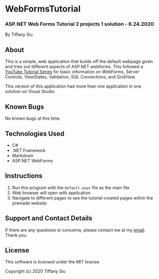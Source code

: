 # WebFormsTutorial

### ASP.NET Web Forms Tutorial 2 projects 1 solution - 6.24.2020

By Tiffany Siu

## About

This is a simple, web application that builds off the default webpage given and tries out different aspects of ASP.NET webforms.  This followed a [YouTube Tutorial Series](https://www.youtube.com/watch?v=vPGrK52ccDM&list=PLtMFeKNXw-GH0wC0tTM1Tb8wgOw7NV9EJ&index=1) for basic information on WebForms, Server Controls, ViewStates, Validation, SQL Connections, and GridView.

This version of this application had more than one application in one solution on Visual Studio.

## Known Bugs

No known bugs at this time.

## Technologies Used

- C#
- .NET Framework
- Markdown
- ASP.NET WebForms

## Instructions

1. Run this program with the `Default.aspx` file as the main file
2. Web browser will open with application
3. Navigate to different pages to see the tutorial created pages within the premade website

## Support and Contact Details
If there are any questions or concerns, please contact me at my [email](tsiu88@gmail.com).  Thank you.

## License
This software is licensed under the MIT license

Copyright (c) 2020 Tiffany Siu
